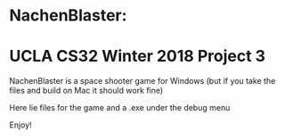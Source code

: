 # NachenBlaster:
# UCLA CS32 Winter 2018 Project 3

NachenBlaster is a space shooter game for Windows (but if you take the files and build on Mac it should work fine)

Here lie files for the game and a .exe under the debug menu

Enjoy!